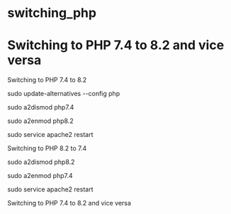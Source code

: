 # switching_php

# Switching to PHP 7.4 to 8.2 and vice versa

Switching to PHP 7.4 to 8.2

sudo update-alternatives --config php

sudo a2dismod php7.4

sudo a2enmod php8.2

sudo service apache2 restart

Switching to PHP 8.2 to 7.4

sudo a2dismod php8.2

sudo a2enmod php7.4

sudo service apache2 restart

Switching to PHP 7.4 to 8.2 and vice versa
